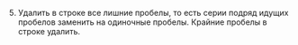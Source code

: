 5.  Удалить  в  строке  все  лишние  пробелы,  то  есть  серии  подряд  идущих  пробелов  заменить  на  одиночные  пробелы. 
Крайние пробелы в строке удалить. 